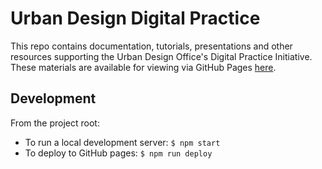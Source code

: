 # Urban Design Digital Practice

This repo contains documentation, tutorials, presentations and other resources supporting the Urban Design Office's Digital Practice Initiative. These materials are available for viewing via GitHub Pages [here](https://nycplanning.github.io/ud-digital-practice).

## Development

From the project root:

- To run a local development server: `$ npm start`
- To deploy to GitHub pages: `$ npm run deploy`
